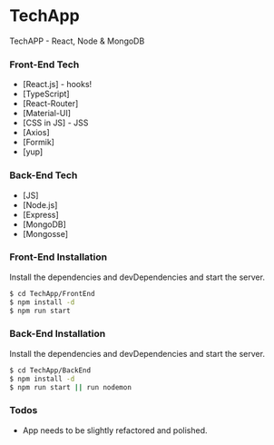 # TechApp
TechAPP - React, Node &amp; MongoDB

### Front-End Tech

- [React.js] - hooks!
- [TypeScript]
- [React-Router]
- [Material-UI]
- [CSS in JS] - JSS
- [Axios]
- [Formik]
- [yup]

### Back-End Tech

- [JS]
- [Node.js]
- [Express]
- [MongoDB]
- [Mongosse]


### Front-End Installation

Install the dependencies and devDependencies and start the server.

```sh
$ cd TechApp/FrontEnd
$ npm install -d
$ npm run start
```

### Back-End Installation

Install the dependencies and devDependencies and start the server.

```sh
$ cd TechApp/BackEnd
$ npm install -d
$ npm run start || run nodemon
```

### Todos

- App needs to be slightly refactored and polished.
